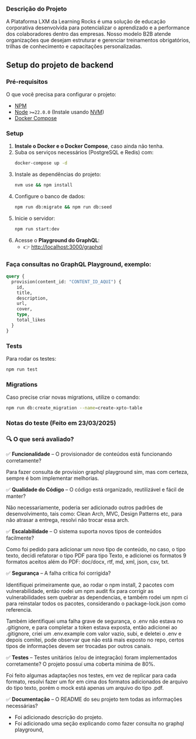 ### Descrição do Projeto
A Plataforma LXM da Learning Rocks é uma solução de educação corporativa desenvolvida para potencializar o aprendizado e a performance dos colaboradores dentro das empresas. Nosso modelo B2B atende organizações que desejam estruturar e gerenciar treinamentos obrigatórios, trilhas de conhecimento e capacitações personalizadas.

## Setup do projeto de backend

### Pré-requisitos

O que você precisa para configurar o projeto:

- [NPM](https://www.npmjs.com/)
- [Node](https://nodejs.org/en/) `>=22.0.0` (Instale usando [NVM](https://github.com/nvm-sh/nvm))
- [Docker Compose](https://docs.docker.com/compose/)

### Setup

1. **Instale o Docker e o Docker Compose**, caso ainda não tenha.
2. Suba os serviços necessários (PostgreSQL e Redis) com:
   ```bash
   docker-compose up -d
   ```
3. Instale as dependências do projeto:
   ```bash
   nvm use && npm install
   ```
4. Configure o banco de dados:
   ```bash
   npm run db:migrate && npm run db:seed
   ```
5. Inicie o servidor:
   ```bash
   npm run start:dev
   ```
6. Acesse o **Playground do GraphQL**:
   - 👉 [http://localhost:3000/graphql](http://localhost:3000/graphql)

### Faça consultas no GraphQL Playground, exemplo:

```graphql
query {
  provision(content_id: "CONTENT_ID_AQUI") {
    id,
    title,
    description,
    url,
    cover,
    type,
    total_likes
  }
}
```

### Tests

Para rodar os testes:

```bash
npm run test
```

### Migrations

Caso precise criar novas migrations, utilize o comando:

```bash
npm run db:create_migration --name=create-xpto-table
```

### Notas do teste (Feito em 23/03/2025)

### 🔍 O que será avaliado?

✅ **Funcionalidade** – O provisionador de conteúdos está funcionando corretamente?

Para fazer consulta de provision graphql playground sim, mas com certeza, sempre é bom implementar melhorias.

✅ **Qualidade do Código** – O código está organizado, reutilizável e fácil de manter?

Não necessariamente, poderia ser adicionado outros padrões de desenvolvimento, tais como:
Clean Arch, MVC, Design Patterns etc, para não atrasar a entrega, resolvi não trocar essa arch.

✅ **Escalabilidade** – O sistema suporta novos tipos de conteúdos facilmente?

Como foi pedido para adicionar um novo tipo de conteúdo, no caso, o tipo texto,
decidi refatorar o tipo PDF para tipo Texto, e adicionei os formatos 9 formatos aceitos
além do PDF: doc/docx, rtf, md, xml, json, csv, txt.

✅ **Segurança** – A falha crítica foi corrigida?

Identifiquei primeiramente que, ao rodar o npm install, 2 pacotes com vulnerabilidade, então rodei um npm audit fix para corrigir as vulnerabilidades sem quebrar as dependencias, e também rodei um npm ci para reinstalar todos os pacotes, considerando o package-lock.json como referencia.

Também identifiquei uma falha grave de segurança, o .env não estava no .gitignore, e para completar a token estava exposta, então adicionei ao .gitignore, criei um .env.example com valor vazio, subi, e deletei o .env e depois comitei, pode observar que não está mais exposto no repo, certos tipos de informações devem ser trocadas por outros canais.

✅ **Testes** – Testes unitários (e/ou de integração) foram implementados corretamente? O projeto possuí uma coberta minima de 80%.

Foi feito algumas adaptações nos testes, em vez de replicar para cada formato, resolvi fazer um for em cima dos formatos adicionados de arquivo do tipo texto, porém o mock está apenas um arquivo do tipo .pdf.

✅ **Documentação** – O README do seu projeto tem todas as informações necessárias?

- Foi adicionado descrição do projeto.
- Foi adicionado uma seção explicando como fazer consulta no graphql playground,
